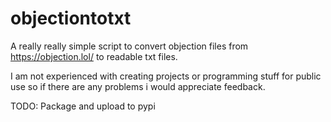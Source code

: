 # objectiontotxt
A really really simple script to convert objection files from https://objection.lol/ to readable txt files.

I am not experienced with creating projects or programming stuff for public use so if there are any problems i would appreciate feedback.


TODO: Package and upload to pypi
